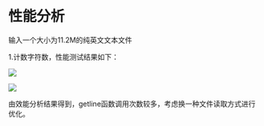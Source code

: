 # 性能分析
输入一个大小为11.2M的纯英文文本文件

1.计数字符数，性能测试结果如下：

![](https://i.imgur.com/WXXdNs6.png)

![](https://i.imgur.com/vBzgp1T.png)

由效能分析结果得到，getline函数调用次数较多，考虑换一种文件读取方式进行优化。
